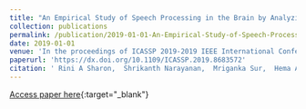 ```yaml
---
title: "An Empirical Study of Speech Processing in the Brain by Analyzing the Temporal Syllable Structure in Speech-input Induced EEG"
collection: publications
permalink: /publication/2019-01-01-An-Empirical-Study-of-Speech-Processing-in-the-Brain-by-Analyzing-the-Temporal-Syllable-Structure-in-Speech-input-Induced-EEG
date: 2019-01-01
venue: 'In the proceedings of ICASSP 2019-2019 IEEE International Conference on Acoustics, Speech and Signal Processing (ICASSP)'
paperurl: 'https://dx.doi.org/10.1109/ICASSP.2019.8683572'
citation: ' Rini A Sharon,  Shrikanth Narayanan,  Mriganka Sur,  Hema A Murthy, &quot;An Empirical Study of Speech Processing in the Brain by Analyzing the Temporal Syllable Structure in Speech-input Induced EEG.&quot; In the proceedings of ICASSP 2019-2019 IEEE International Conference on Acoustics, Speech and Signal Processing (ICASSP), 2019.'
---
```

[Access paper here](https://dx.doi.org/10.1109/ICASSP.2019.8683572){:target="_blank"}
